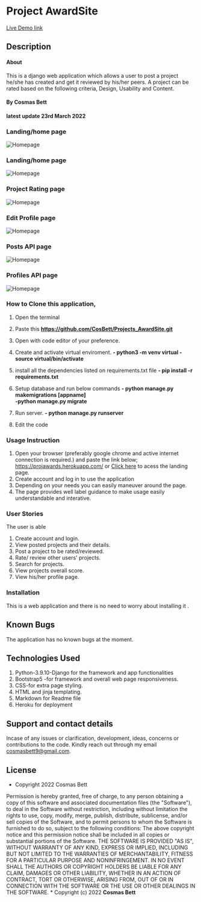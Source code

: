 # Project AwardSite

<a href="https://projawards.herokuapp.com/" > Live Demo link</a> 

## Description
#### About
This is a django web application which allows a user to post a project he/she has created and get it reviewed by his/her peers. A project can be rated based on the following criteria, Design, Usability and Content.

#### By **Cosmas Bett**
#### latest update **23rd March 2022**

### Landing/home page
![Homepage](/static/images/landing_page.png)

### Landing/home page
![Homepage](/static/images/homepage.png)

### Project Rating page
![Homepage](/static/images/project.png)

### Edit Profile page 
![Homepage](/static/images/project.png)

### Posts API page 
![Homepage](/static/images/Postapi.png)

### Profiles API page 
![Homepage](/static/images/profileapi.png)

### How to Clone this application,
 1. Open the terminal
 2. Paste this <strong> https://github.com/CosBett/Projects_AwardSite.git </strong>
3. Open with code editor of your preference.
4. Create and activate virtual enviroment.
<strong> - python3 -m venv virtual - source virtual/bin/activate  </strong>

5. install all the dependencies listed on requirements.txt file 
<strong> - pip install -r requirements.txt   </strong>
6. Setup database and run below commands
<strong> - python manage.py makemigrations [appname]   
-python manage.py migrate </strong>
7. Run server.
<strong> - python manage.py runserver   </strong>
8. Edit the code 


### Usage Instruction
1. Open your browser (preferably google chrome and active internet connection is required.) and paste the link below;
https://projawards.herokuapp.com/ or <a href="https://projawards.herokuapp.com/" > Click here</a> to acess the landing page.
2. Create account and log in to use the application
3. Depending on your needs you can easily maneuver around the page.
4. The page provides well label guidance to make usage easily understandable and interative.

  ### User Stories
 The user is able
 1. Create account and login.
 2. View posted projects and their details.
3. Post a project to be rated/reviewed.
4. Rate/ review other users' projects.
5. Search for projects. 
6. View projects overall score.
7. View his/her profile page.

### Installation
This is a web application and there is no need to worry about installing it . 

## Known Bugs
The application has no known bugs at the moment. 

## Technologies Used
1. Python-3.9.10-Django for the framework and app functionalities
2. Bootstrap5 -for framework and overall web page responsiveness.
3. CSS-for extra page styling. 
4. HTML and jinja templating.
5. Markdown for Readme file
6. Heroku for deployment

## Support and contact details

Incase of any issues or clarification, development, ideas, concerns or contributions to the code.  Kindly reach out through my email cosmasbett9@gmail.com.
## License

* Copyright 2022 Cosmas Bett

Permission is hereby granted, free of charge, to any person obtaining a copy of this software and associated documentation files (the "Software"), to deal in the Software without restriction, including without limitation the rights to use, copy, modify, merge, publish, distribute, sublicense, and/or sell copies of the Software, and to permit persons to whom the Software is furnished to do so, subject to the following conditions:
The above copyright notice and this permission notice shall be included in all copies or substantial portions of the Software.
THE SOFTWARE IS PROVIDED "AS IS", WITHOUT WARRANTY OF ANY KIND, EXPRESS OR IMPLIED, INCLUDING BUT NOT LIMITED TO THE WARRANTIES OF MERCHANTABILITY, FITNESS FOR A PARTICULAR PURPOSE AND NONINFRINGEMENT. IN NO EVENT SHALL THE AUTHORS OR COPYRIGHT HOLDERS BE LIABLE FOR ANY CLAIM, DAMAGES OR OTHER LIABILITY, WHETHER IN AN ACTION OF CONTRACT, TORT OR OTHERWISE, ARISING FROM, OUT OF OR IN CONNECTION WITH THE SOFTWARE OR THE USE OR OTHER DEALINGS IN THE SOFTWARE.
*
Copyright (c) 2022 **Cosmas Bett**
  